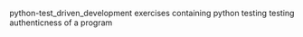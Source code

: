 python-test_driven_development
exercises containing python testing
testing authenticness of a program
